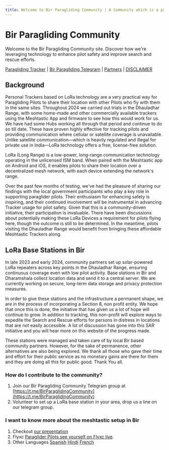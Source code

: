 ```yaml
---
title: Welcome to Bir Paragliding Community | A Community which is a part of the Bircom SAR Foundation
---
```


# Bir Paragliding Community

Welcome to the Bir Paragliding Community site. Discover how we're leveraging technology to enhance pilot safety and
improve search and rescue efforts.

[Paragliding Tracker](https://tracker.bircom.in/) | [Bir Paragliding Telegram](https://t.me/meshtastic_india) |  [Partners](https://bircom.in/partners.html) | [DISCLAIMER](https://bircom.in/DISCLAIMER.html)

## Background

Personal Trackers based on LoRa technology are a very practical way for Paragliding Pilots to share their location with other Pilots who fly with them in the same sites.
Throughout 2024 we carried out  trials in the Dhauladhar Range, with some home-made and other commercially available trackers using the Meshtastic App and firmware to see how this would work for us. We have had some Hubs working all through that period and continue to do so till date.  These have proven highly effective for tracking pilots and providing communication where cellular or satellite coverage is unavailable. Unlike satellite communication—which is
heavily regulated and illegal for private use in India—LoRa technology offers a free, license-free solution.


LoRa (Long Range) is a low-power, long-range communication technology operating in the unlicensed ISM band. When paired
with the Meshtastic app on Android and iOS, it enables pilots to share their location over a decentralized mesh network,
with each device extending the network's range.

Over the past few months of testing, we've had the pleasure of sharing our findings with the local government participants
who play a key role in supporting paraglider pilots. Their enthusiasm for enhancing safety is inspiring, and their continued
involvement will be instrumental in advancing Tracker usage for pilot safety. Given that this is a community-driven initiative,
their participation is invaluable. There have been discussions about potentially making these LoRa Devices a requirement for 
pilots flying here, though the outcome is still to be determined. In the meantime, pilots visiting the Dhauladhar Range
would benefit from bringing these affordable Meshtastic Trackers along.

## LoRa Base Stations in Bir

In late 2023 and early 2024, community partners set up solar-powered LoRa repeaters across key points in the Dhauladhar Range,
ensuring continuous coverage even with low pilot activity. Base stations in Bir and Dharamshala collect location data
and send it to a central server. We are currently working on secure, long-term data storage and privacy protection
measures.

In order to give these stations and the infrastructure  a permanent shape, we are in the process of incorporating a Section 8, non profit entity. We hope that once this is done, the initiative that has given us a lot of hope will continue to grow. In addition to tracking, this non-profit will explore ways to expedite the Search and Rescue efforts for persons in distress in locations that are not easily accessible. A lot of discussion has gone into this SAR initiative and you will hear more on this website of the progress made.

These stations were managed and taken care of by local Bir based community partners. However, for the sake of permanence, other alternatives are also being explored. We thank all those who gave their time and effort for their public service as no monetary gains are there for them and they are doing all this for public good. Thank You all.

### How do I contribute to the community?

  1. Join our Bir Paragliding Community Telegram group at [https://t.me/BirParaglidingCommunity](https://t.me/BirParaglidingCommunity)
  2. Volunteer to set up a LoRa base station in your area, drop us a line on our telegram group.
 
### I want to know more about the meshtastic setup in Bir

  1. Checkout [our presentation](https://bit.ly/MeshtasticBir)
  2. Flyxc [Paraglider Pilots see yourself on Flyxc live](https://www.facebook.com/flyxcapp/posts/pfbid025uurSJCqifq2B89vPyzr3DhV7xVSW4ButwDJt7vm9yS16tb32GSDxMgiY3M21C4il).
  3. Other Languages [Spanish](https://bircom-in.translate.goog/?_x_tr_sl=auto&_x_tr_tl=es)   [Hindi](https://bircom-in.translate.goog/?_x_tr_sl=auto&_x_tr_tl=hi)  [French](https://bircom-in.translate.goog/?_x_tr_sl=auto&_x_tr_tl=fr) 
